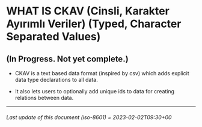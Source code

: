 # WHAT IS CKAV (Cinsli, Karakter Ayırımlı Veriler) (Typed, Character Separated Values)
## (In Progress. Not yet complete.)

* CKAV is a text based data format (inspired by csv) which adds explicit data type 
declarations to all data.

* It also lets users to optionally add unique ids to data for creating
relations between data.

---

###### Last update of this document (iso-8601) = 2023-02-02T09:30+00
